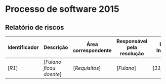  
Processo de software 2015
=================================

Relatório de riscos
------------------------------------

Identificador | Descrição | Área correspondente | Responsável pela resolução | Data de Incidência | Método de contingência 
--------------|-----------|---------------------|----------------------------|------------------|------------------------
[_R1_] | [_Fulano ficou doente_] | [_Requisitos_] | [_Fulano_] | [_31/02/2014_] | [_O escopo do projeto foi remanejado_]
